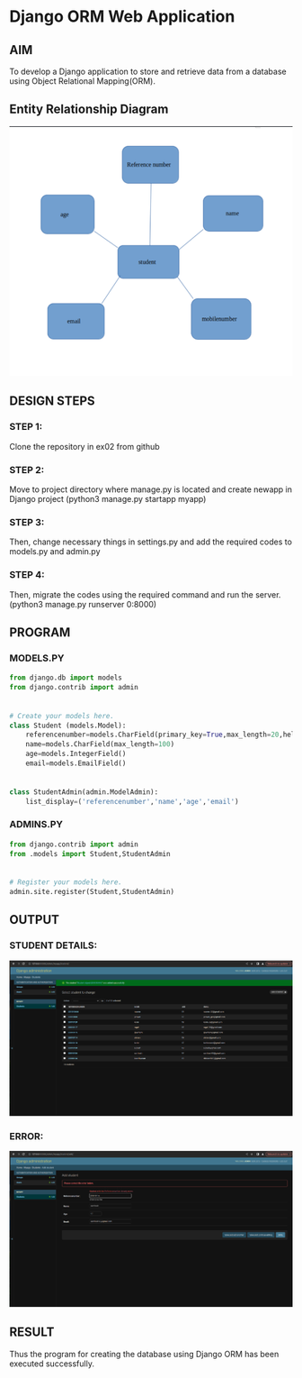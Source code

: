 # Django ORM Web Application

## AIM
To develop a Django application to store and retrieve data from a database using Object Relational Mapping(ORM).

## Entity Relationship Diagram

![er](image-2.png)

## DESIGN STEPS

### STEP 1:
Clone the repository in ex02 from github
### STEP 2:
Move to project directory where manage.py is located and create newapp in Django project (python3 manage.py startapp myapp)
### STEP 3:
Then, change necessary things in settings.py and add the required codes to models.py and admin.py
### STEP 4:
Then, migrate the codes using the required command and run the server. (python3 manage.py runserver 0:8000)


## PROGRAM
### MODELS.PY
```py
from django.db import models
from django.contrib import admin


# Create your models here.
class Student (models.Model):
    referencenumber=models.CharField(primary_key=True,max_length=20,help_text="reference number")
    name=models.CharField(max_length=100)
    age=models.IntegerField()
    email=models.EmailField()


class StudentAdmin(admin.ModelAdmin):
    list_display=('referencenumber','name','age','email')

```

### ADMINS.PY
```py
from django.contrib import admin
from .models import Student,StudentAdmin


# Register your models here.
admin.site.register(Student,StudentAdmin)
```

## OUTPUT
### STUDENT DETAILS:
![Alt text](image-1.png)
### ERROR:
![Alt text](image.png)
## RESULT
Thus the program for creating the database using Django ORM has been executed successfully.